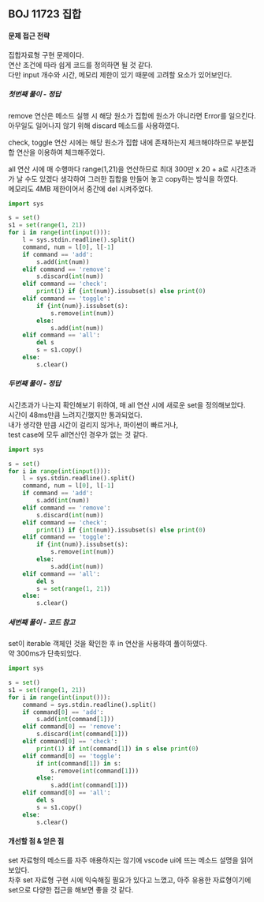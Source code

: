 ## BOJ 11723 집합
#### 문제 접근 전략
집합자료형 구현 문제이다.  
연산 조건에 따라 쉽게 코드를 정의하면 될 것 같다.  
다만 input 개수와 시간, 메모리 제한이 있기 때문에 고려할 요소가 있어보인다.  
##### 첫번째 풀이 - 정답
remove 연산은 메소드 실행 시 해당 원소가 집합에 원소가 아니라면 
Error를 일으킨다.  
아무일도 일어나지 않기 위해 discard 메소드를 사용하였다.  

check, toggle 연산 시에는 해당 원소가 집합 내에 존재하는지 체크해야하므로 부분집합 연산을 이용하여 체크해주었다.

all 연산 시에 매 수행마다 range(1,21)을 연산하므로
최대 300만 x 20 + a로 시간초과가 날 수도 있겠다 생각하여
그러한 집합을 만들어 놓고 copy하는 방식을 하였다.  
메모리도 4MB 제한이어서 중간에 del 시켜주었다.
```python
import sys

s = set()
s1 = set(range(1, 21))
for i in range(int(input())):
    l = sys.stdin.readline().split()
    command, num = l[0], l[-1]
    if command == 'add':
        s.add(int(num))
    elif command == 'remove':
        s.discard(int(num))
    elif command == 'check':
        print(1) if {int(num)}.issubset(s) else print(0)
    elif command == 'toggle':
        if {int(num)}.issubset(s):
            s.remove(int(num))
        else:
            s.add(int(num))
    elif command == 'all':
        del s
        s = s1.copy()
    else:
        s.clear()
```
##### 두번째 풀이 - 정답
시간초과가 나는지 확인해보기 위하여, 
매 all 연산 시에 새로운 set을 정의해보았다.  
시간이 48ms만큼 느려지긴했지만 통과되었다.  
내가 생각한 만큼 시간이 걸리지 않거나, 파이썬이 빠르거나,  
test case에 모두 all연산인 경우가 없는 것 같다.  
```python
import sys

s = set()
for i in range(int(input())):
    l = sys.stdin.readline().split()
    command, num = l[0], l[-1]
    if command == 'add':
        s.add(int(num))
    elif command == 'remove':
        s.discard(int(num))
    elif command == 'check':
        print(1) if {int(num)}.issubset(s) else print(0)
    elif command == 'toggle':
        if {int(num)}.issubset(s):
            s.remove(int(num))
        else:
            s.add(int(num))
    elif command == 'all':
        del s
        s = set(range(1, 21))
    else:
        s.clear()
```

##### 세번째 풀이 - 코드 참고
set이 iterable 객체인 것을 확인한 후 in 연산을 사용하여 풀이하였다.  
약 300ms가 단축되었다.
```python
import sys

s = set()
s1 = set(range(1, 21))
for i in range(int(input())):
    command = sys.stdin.readline().split()
    if command[0] == 'add':
        s.add(int(command[1]))
    elif command[0] == 'remove':
        s.discard(int(command[1]))
    elif command[0] == 'check':
        print(1) if int(command[1]) in s else print(0)
    elif command[0] == 'toggle':
        if int(command[1]) in s:
            s.remove(int(command[1]))
        else:
            s.add(int(command[1]))
    elif command[0] == 'all':
        del s
        s = s1.copy()
    else:
        s.clear()
```

#### 개선할 점 & 얻은 점
set 자료형의 메소드를 자주 애용하지는 않기에 vscode ui에 뜨는 메소드 설명을 읽어보았다.  
차후 set 자료형 구현 시에 익숙해질 필요가 있다고 느꼈고, 아주 유용한 자료형이기에 set으로 다양한 접근을 해보면 좋을 것 같다.